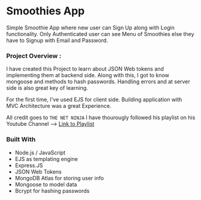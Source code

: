 # Smoothies App 
Simple Smoothie App where new user can Sign Up along with Login functionality. Only Authenticated user can see Menu of Smoothies else they have to Signup with Email and Password. 

### Project Overview :
I have created this Project to learn about JSON Web tokens and implementing them at backend side.
Along with this, I got to know mongoose and methods to hash passwords. Handling errors and at server side is also great key of learning. 

For the first time, I've used EJS for client side. Building application with MVC Architecture was a great Experience.

All credit goes to ```THE NET NINJA```
I have thourougly followed his playlist on his Youtube Channel --> [Link to Playlist](https://youtu.be/SnoAwLP1a-0) 

### Built With

* Node.js / JavaScript
* EJS as templating engine
* Express.JS
* JSON Web Tokens 
* MongoDB Atlas for storing user info
* Mongoose to model data
* Bcrypt for hashing passwords

